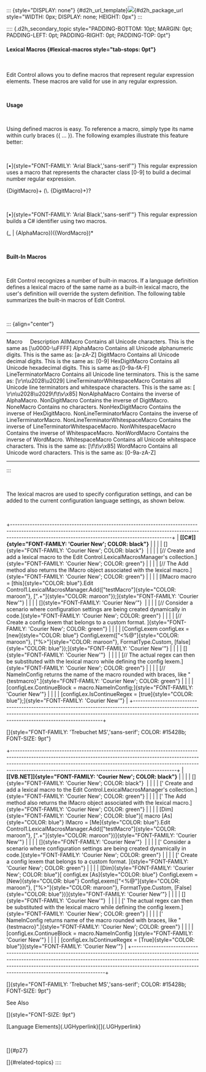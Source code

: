::: {style="DISPLAY: none"}
[](ms-xhelp:///?Id=d2h_url_template){#d2h_url_template}![](!package_url!){#d2h_package_url style="WIDTH: 0px; DISPLAY: none; HEIGHT: 0px"}
:::

:::: {.d2h_secondary_topic style="PADDING-BOTTOM: 10pt; MARGIN: 0pt; PADDING-LEFT: 0pt; PADDING-RIGHT: 0pt; PADDING-TOP: 0pt"}
#### Lexical Macros {#lexical-macros style="tab-stops: 0pt"}

 

Edit Control allows you to define macros that represent regular expression elements. These macros are valid for use in any regular expression.

 

**Usage**

 

Using defined macros is easy. To reference a macro, simply type its name within curly braces ({ \... }). The following examples illustrate this feature better:

 

[•]{style="FONT-FAMILY: 'Arial Black','sans-serif'"} This regular expression uses a macro that represents the character class \[0-9\] to build a decimal number regular expression.

{DigitMacro}+ (\\. {DigitMacro}+)?

 

[•]{style="FONT-FAMILY: 'Arial Black','sans-serif'"} This regular expression builds a C# identifier using two macros.

(\_ \| {AlphaMacro})({WordMacro})\*

 

**Built-In Macros**

 

Edit Control recognizes a number of built-in macros. If a language definition defines a lexical macro of the same name as a built-in lexical macro, the user\'s definition will override the system definition. The following table summarizes the built-in macros of Edit Control.

 

::: {align="center"}
  ---------------------------------- -------------------------------------------------------------------------------------------------------------------------------
  Macro                              Description
  AllMacro                           Contains all Unicode characters. This is the same as \[\\u0000-\\uFFFF\]
  AlphaMacro                         Contains all Unicode alphanumeric digits. This is the same as: \[a-zA-Z\]
  DigitMacro                         Contains all Unicode decimal digits. This is the same as: \[0-9\]
  HexDigitMacro                      Contains all Unicode hexadecimal digits. This is same as:\[0-9a-fA-F\]
  LineTerminatorMacro                Contains all Unicode line terminators. This is the same as: \[\\r\\n\\u2028\\u2029\]
  LineTerminatorWhitespaceMacro      Contains all Unicode line terminators and whitespace characters. This is the same as: \[ \\r\\n\\u2028\\u2029\\f\\t\\v\\x85\]
  NonAlphaMacro                      Contains the inverse of AlphaMacro.
  NonDigitMacro                      Contains the inverse of DigitMacro.
  NoneMacro                          Contains no characters.
  NonHexDigitMacro                   Contains the inverse of HexDigitMacro.
  NonLineTerminatorMacro             Contains the inverse of LineTerminatorMacro.
  NonLineTerminatorWhitespaceMacro   Contains the inverse of LineTerminatorWhitespaceMacro.
  NonWhitespaceMacro                 Contains the inverse of WhitespaceMacro.
  NonWordMacro                       Contains the inverse of WordMacro.
  WhitespaceMacro                    Contains all Unicode whitespace characters. This is the same as: \[\\f\\t\\v\\x85\]
  WordMacro                          Contains all Unicode word characters. This is the same as: \[0-9a-zA-Z\]
  ---------------------------------- -------------------------------------------------------------------------------------------------------------------------------
:::

 

The lexical macros are used to specify configuration settings, and can be added to the current configuration language settings, as shown below.

 

+-----------------------------------------------------------------------------------------------------------------------------------------------------------------------------------------------------------------------------+
| **[\[C#\]]{style="FONT-FAMILY: 'Courier New'; COLOR: black"}**                                                                                                                                                              |
|                                                                                                                                                                                                                             |
| []{style="FONT-FAMILY: 'Courier New'; COLOR: black"}                                                                                                                                                                        |
|                                                                                                                                                                                                                             |
| [// Create and add a lexical macro to the Edit Control.LexicalMacrosManager\'s collection.]{style="FONT-FAMILY: 'Courier New'; COLOR: green"}                                                                               |
|                                                                                                                                                                                                                             |
| [// The Add method also returns the IMacro object associated with the lexical macro.]{style="FONT-FAMILY: 'Courier New'; COLOR: green"}                                                                                     |
|                                                                                                                                                                                                                             |
| [IMacro macro = [this]{style="COLOR: blue"}.Edit Control1.LexicalMacrosManager.Add([\"testMacro\"]{style="COLOR: maroon"}, [\".+\"]{style="COLOR: maroon"});]{style="FONT-FAMILY: 'Courier New'"}                           |
|                                                                                                                                                                                                                             |
| []{style="FONT-FAMILY: 'Courier New'"}                                                                                                                                                                                      |
|                                                                                                                                                                                                                             |
| [// Consider a scenario where configuration settings are being created dynamically in code.]{style="FONT-FAMILY: 'Courier New'; COLOR: green"}                                                                              |
|                                                                                                                                                                                                                             |
| [// Create a config lexem that belongs to a custom format. ]{style="FONT-FAMILY: 'Courier New'; COLOR: green"}                                                                                                              |
|                                                                                                                                                                                                                             |
| [ConfigLexem configLex = [new]{style="COLOR: blue"} ConfigLexem([\"\<%@\"]{style="COLOR: maroon"}, [\"%\>\"]{style="COLOR: maroon"}, FormatType.Custom, [false]{style="COLOR: blue"});]{style="FONT-FAMILY: 'Courier New'"} |
|                                                                                                                                                                                                                             |
| []{style="FONT-FAMILY: 'Courier New'"}                                                                                                                                                                                      |
|                                                                                                                                                                                                                             |
| [// The actual regex can then be substituted with the lexical macro while defining the config lexem.]{style="FONT-FAMILY: 'Courier New'; COLOR: green"}                                                                     |
|                                                                                                                                                                                                                             |
| [// NameInConfig returns the name of the macro rounded with braces, like \"{testmacro}\".]{style="FONT-FAMILY: 'Courier New'; COLOR: green"}                                                                                |
|                                                                                                                                                                                                                             |
| [configLex.ContinueBlock = macro.NameInConfig;]{style="FONT-FAMILY: 'Courier New'"}                                                                                                                                         |
|                                                                                                                                                                                                                             |
| [configLex.IsContinueRegex = [true]{style="COLOR: blue"};]{style="FONT-FAMILY: 'Courier New'"}                                                                                                                              |
+-----------------------------------------------------------------------------------------------------------------------------------------------------------------------------------------------------------------------------+

[]{style="FONT-FAMILY: 'Trebuchet MS','sans-serif'; COLOR: #15428b; FONT-SIZE: 9pt"} 

+-------------------------------------------------------------------------------------------------------------------------------------------------------------------------------------------------------------------------------------------------------------------------------------------------------------+
| **[\[VB.NET\]]{style="FONT-FAMILY: 'Courier New'; COLOR: black"}**                                                                                                                                                                                                                                          |
|                                                                                                                                                                                                                                                                                                             |
| []{style="FONT-FAMILY: 'Courier New'; COLOR: black"}                                                                                                                                                                                                                                                        |
|                                                                                                                                                                                                                                                                                                             |
| [\' Create and add a lexical macro to the Edit Control.LexicalMacrosManager\'s collection.]{style="FONT-FAMILY: 'Courier New'; COLOR: green"}                                                                                                                                                               |
|                                                                                                                                                                                                                                                                                                             |
| [\' The Add method also returns the IMacro object associated with the lexical macro.]{style="FONT-FAMILY: 'Courier New'; COLOR: green"}                                                                                                                                                                     |
|                                                                                                                                                                                                                                                                                                             |
| [Dim]{style="FONT-FAMILY: 'Courier New'; COLOR: blue"}[ macro [As]{style="COLOR: blue"} IMacro = [Me]{style="COLOR: blue"}.Edit Control1.LexicalMacrosManager.Add([\"testMacro\"]{style="COLOR: maroon"}, [\".+\"]{style="COLOR: maroon"})]{style="FONT-FAMILY: 'Courier New'"}                             |
|                                                                                                                                                                                                                                                                                                             |
| []{style="FONT-FAMILY: 'Courier New'"}                                                                                                                                                                                                                                                                      |
|                                                                                                                                                                                                                                                                                                             |
| [\' Consider a scenario where configuration settings are being created dynamically in code.]{style="FONT-FAMILY: 'Courier New'; COLOR: green"}                                                                                                                                                              |
|                                                                                                                                                                                                                                                                                                             |
| [\' Create a config lexem that belongs to a custom format. ]{style="FONT-FAMILY: 'Courier New'; COLOR: green"}                                                                                                                                                                                              |
|                                                                                                                                                                                                                                                                                                             |
| [Dim]{style="FONT-FAMILY: 'Courier New'; COLOR: blue"}[ configLex [As]{style="COLOR: blue"} ConfigLexem = [New]{style="COLOR: blue"} ConfigLexem([\"\<%@\"]{style="COLOR: maroon"}, [\"%\>\"]{style="COLOR: maroon"}, FormatType.Custom, [False]{style="COLOR: blue"})]{style="FONT-FAMILY: 'Courier New'"} |
|                                                                                                                                                                                                                                                                                                             |
| []{style="FONT-FAMILY: 'Courier New'"}                                                                                                                                                                                                                                                                      |
|                                                                                                                                                                                                                                                                                                             |
| [\' The actual regex can then be substituted with the lexical macro while defining the config lexem.]{style="FONT-FAMILY: 'Courier New'; COLOR: green"}                                                                                                                                                     |
|                                                                                                                                                                                                                                                                                                             |
| [\' NameInConfig returns name of the macro rounded with braces, like \"{testmacro}\".]{style="FONT-FAMILY: 'Courier New'; COLOR: green"}                                                                                                                                                                    |
|                                                                                                                                                                                                                                                                                                             |
| [configLex.ContinueBlock = macro.NameInConfig ]{style="FONT-FAMILY: 'Courier New'"}                                                                                                                                                                                                                         |
|                                                                                                                                                                                                                                                                                                             |
| [configLex.IsContinueRegex = [True]{style="COLOR: blue"}]{style="FONT-FAMILY: 'Courier New'"}                                                                                                                                                                                                               |
+-------------------------------------------------------------------------------------------------------------------------------------------------------------------------------------------------------------------------------------------------------------------------------------------------------------+

[]{style="FONT-FAMILY: 'Trebuchet MS','sans-serif'; COLOR: #15428b; FONT-SIZE: 9pt"} 

See Also

[]{style="FONT-SIZE: 9pt"} 

[Language Elements]{.UGHyperlink}[]{.UGHyperlink}

 

[]{#p27} 

[]{#related-topics}
::::
